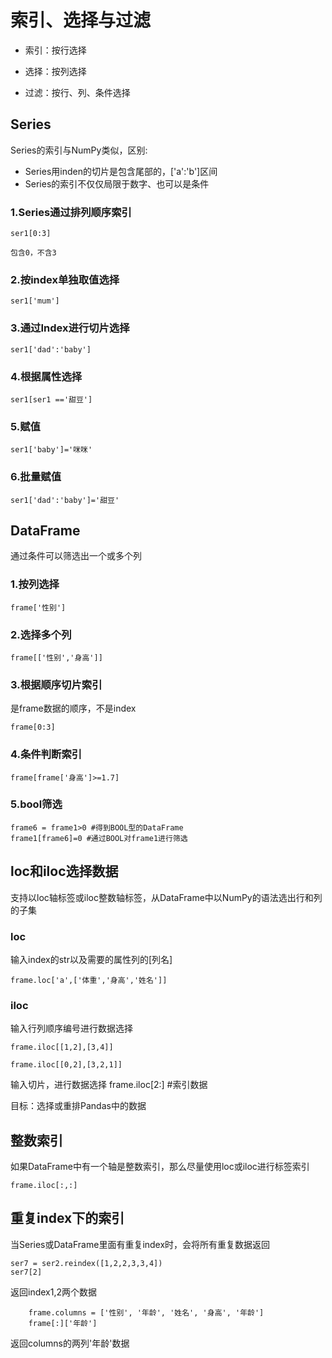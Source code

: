 # 索引、选择与过滤

+ 索引：按行选择

+ 选择：按列选择

+ 过滤：按行、列、条件选择

## Series
Series的索引与NumPy类似，区别:
+ Series用inden的切片是包含尾部的，['a':'b']区间
+ Series的索引不仅仅局限于数字、也可以是条件

### 1.Series通过排列顺序索引
    ser1[0:3]
    
    包含0，不含3
  
### 2.按index单独取值选择
    ser1['mum']

### 3.通过Index进行切片选择
    ser1['dad':'baby']
    
### 4.根据属性选择
    ser1[ser1 =='甜豆']

### 5.赋值
    ser1['baby']='咪咪'

### 6.批量赋值
    ser1['dad':'baby']='甜豆'

## DataFrame

通过条件可以筛选出一个或多个列

### 1.按列选择
    frame['性别']
    
### 2.选择多个列
    frame[['性别','身高']]
    
    
### 3.根据顺序切片索引
是frame数据的顺序，不是index

    frame[0:3]
    
### 4.条件判断索引

    frame[frame['身高']>=1.7]
    
### 5.bool筛选
    frame6 = frame1>0 #得到BOOL型的DataFrame
    frame1[frame6]=0 #通过BOOL对frame1进行筛选
    
## loc和iloc选择数据

支持以loc轴标签或iloc整数轴标签，从DataFrame中以NumPy的语法选出行和列的子集
### loc
    
输入index的str以及需要的属性列的[列名]
    
    frame.loc['a',['体重','身高','姓名']]
    
    
### iloc

输入行列顺序编号进行数据选择    

    frame.iloc[[1,2],[3,4]]
    
    frame.iloc[[0,2],[3,2,1]]
    
    
输入切片，进行数据选择
    frame.iloc[2:] #索引数据


目标：选择或重排Pandas中的数据


## 整数索引

如果DataFrame中有一个轴是整数索引，那么尽量使用loc或iloc进行标签索引

    frame.iloc[:,:]

## 重复index下的索引

当Series或DataFrame里面有重复index时，会将所有重复数据返回

    ser7 = ser2.reindex([1,2,2,3,3,4])
    ser7[2]

返回index1,2两个数据

        frame.columns = ['性别', '年龄', '姓名', '身高', '年龄']
        frame[:]['年龄']
        
返回columns的两列'年龄'数据
